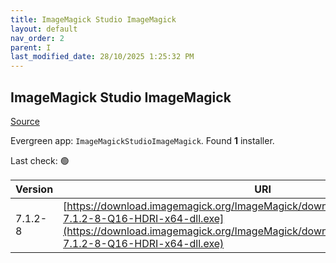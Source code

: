 ```yaml
---
title: ImageMagick Studio ImageMagick
layout: default
nav_order: 2
parent: I
last_modified_date: 28/10/2025 1:25:32 PM
---
```


## ImageMagick Studio ImageMagick

[Source](https://imagemagick.org/)

Evergreen app: `ImageMagickStudioImageMagick`. Found **1** installer.

Last check: 🟢

| Version | URI                                                                                                                                                                                                                |
| ------- | ------------------------------------------------------------------------------------------------------------------------------------------------------------------------------------------------------------------ |
| 7.1.2-8 | [https://download.imagemagick.org/ImageMagick/download/binaries/ImageMagick-7.1.2-8-Q16-HDRI-x64-dll.exe](https://download.imagemagick.org/ImageMagick/download/binaries/ImageMagick-7.1.2-8-Q16-HDRI-x64-dll.exe) |
